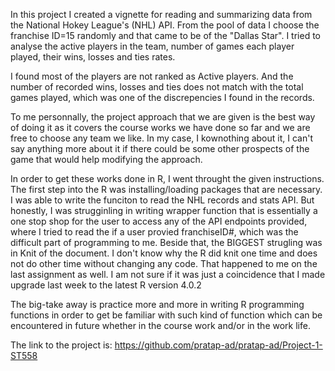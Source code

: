 In this project I created a vignette for reading and summarizing data from the National Hokey League's (NHL) API. From the pool of data I choose the franchise ID=15 randomly 
and that came to be of the "Dallas Star". I tried to analyse the active players in the team, number of games each player played, their wins, losses and ties rates.

I found most of the players are not ranked as Active players. And the number of recorded wins, losses and ties does not match with the total games played, which was one of the 
discrepencies I found in the records.

To me personnally, the project approach that we are given is the best way of doing it as it covers the course works we have done so far and we are free to choose any team we like.
In my case, I kownothing about it, I can't say anything more about it if there could be some other prospects of the game that would help modifying the approach.

In order to get these works done in R, I went throught the given instructions. The first step into the R was installing/loading packages that are necessary. I was able to write the 
funciton to read the NHL records and stats API. But honestly, I was strugginling in writing wrapper function that is essentially a one stop shop for the user to access any of the API endpoints provided, where I tried to 
read the if a user provied franchiseID#, which was the difficult part of programming to me. Beside that, the BIGGEST strugling was in Knit of the document. I don't know why the R
did knit one time and does not do other time without changing any code. That happened to me on the last assignment as well. I am not sure if it was just a coincidence that I made 
upgrade last week to the latest  R version 4.0.2

The big-take away is practice more and more in writing R programming functions in order to get be familiar with such kind of function which can be encountered in future whether
in the course work and/or in the work life. 

The link to the project is:  https://github.com/pratap-ad/pratap-ad/Project-1-ST558
